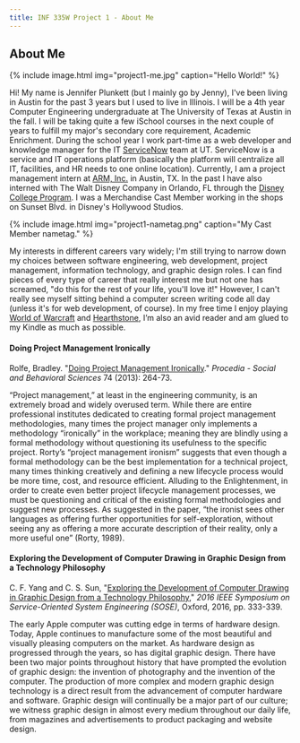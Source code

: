```yaml
---
title: INF 335W Project 1 - About Me
---
```

## About Me

{% include image.html
            img="project1-me.jpg"
            caption="Hello World!" %}

Hi! My name is Jennifer Plunkett (but I mainly go by Jenny), I've been living in Austin for the past 3 years but I used to live in Illinois. I will be a 4th year Computer Engineering undergraduate at The University of Texas at Austin in the fall. I will be taking quite a few iSchool courses in the next couple of years to fulfill my major's secondary core requirement, Academic Enrichment. During the school year I work part-time as a web developer and knowledge manager for the IT <a href="http://www.servicenow.com/">ServiceNow</a> team at UT. ServiceNow is a service and IT operations platform (basically the platform will centralize all IT, facilities, and HR needs to one online location). Currently, I am a project management intern at <a href="https://www.arm.com/">ARM, Inc.</a> in Austin, TX. In the past I have also interned with The Walt Disney Company in Orlando, FL through the <a href="http://cp.disneycareers.com/">Disney College Program</a>. I was a Merchandise Cast Member working in the shops on Sunset Blvd. in Disney's Hollywood Studios.

{% include image.html
            img="project1-nametag.png"
            caption="My Cast Member nametag." %}

My interests in different careers vary widely; I'm still trying to narrow down my choices between software engineering, web development, project management, information technology, and graphic design roles. I can find pieces of every type of career that really interest me but not one has screamed, "do this for the rest of your life, you'll love it!" However, I can't really see myself sitting behind a computer screen writing code all day (unless it's for web development, of course). In my free time I enjoy playing <a href="http://us.battle.net/wow/en/">World of Warcraft</a> and <a href="http://us.battle.net/hearthstone/en/">Hearthstone</a>, I’m also an avid reader and am glued to my Kindle as much as possible.

#### Doing Project Management Ironically

Rolfe, Bradley. "<a href="http://www.sciencedirect.com.ezproxy.lib.utexas.edu/science/article/pii/S1877042813004515">Doing Project Management Ironically</a>." <em>Procedia - Social and Behavioral Sciences</em> 74 (2013): 264-73.

“Project management,” at least in the engineering community, is an extremely broad and widely overused term. While there are entire professional institutes dedicated to creating formal project management methodologies, many times the project manager only implements a methodology “ironically” in the workplace; meaning they are blindly using a formal methodology without questioning its usefulness to the specific project. Rorty’s “project management ironism” suggests that even though a formal methodology can be the best implementation for a technical project, many times thinking creatively and defining a new lifecycle process would be more time, cost, and resource efficient. Alluding to the Enlightenment, in order to create even better project lifecycle management processes, we must be questioning and critical of the existing formal methodologies and suggest new processes. As suggested in the paper, “the ironist sees other languages as offering further opportunities for self-exploration, without seeing any as offering a more accurate description of their reality, only a more useful one” (Rorty, 1989).

#### Exploring the Development of Computer Drawing in Graphic Design from a Technology Philosophy

C. F. Yang and C. S. Sun, "<a href="http://ieeexplore.ieee.org.ezproxy.lib.utexas.edu/xpls/icp.jsp?arnumber=7473045">Exploring the Development of Computer Drawing in Graphic Design from a Technology Philosophy</a>," <em>2016 IEEE Symposium on Service-Oriented System Engineering (SOSE)</em>, Oxford, 2016, pp. 333-339.

The early Apple computer was cutting edge in terms of hardware design. Today, Apple continues to manufacture some of the most beautiful and visually pleasing computers on the market. As hardware design as progressed through the years, so has digital graphic design. There have been two major points throughout history that have prompted the evolution of graphic design: the invention of photography and the invention of the computer. The production of more complex and modern graphic design technology is a direct result from the advancement of computer hardware and software. Graphic design will continually be a major part of our culture; we witness graphic design in almost every medium throughout our daily life, from magazines and advertisements to product packaging and website design.
